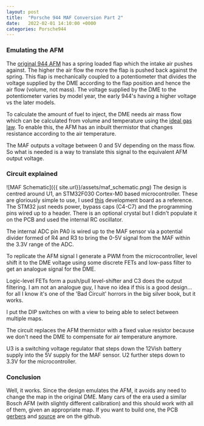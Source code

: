 ```yaml
---
layout: post
title:  "Porsche 944 MAF Conversion Part 2"
date:   2022-02-01 14:10:00 +0000
categories: Porsche944
---
```


### Emulating the AFM
The [original 944 AFM][clarks] has a spring loaded flap which the intake air pushes against. The higher the air flow the more the flap is pushed back against the spring.
This flap is mechanically coupled to a potentiometer that divides the voltage supplied by the DME according to the flap position and hence the air flow (volume, not mass). The voltage supplied by the DME to the potentiometer varies by model year, the early 944's having a higher voltage vs the later models.

To calculate the amount of fuel to inject, the DME needs air mass flow which can be calculated from volume and temperature using the [ideal gas law][gaslaw]. To enable this, the AFM has an inbuilt thermistor that changes resistance according to the air temperature.

The MAF outputs a voltage between 0 and 5V depending on the mass flow. So what is needed is a way to translate this signal to the equivalent AFM output voltage.

### Circuit explained
![MAF Schematic]({{ site.url}}/assets/maf_schematic.png)
The design is centred around U1, an STM32F030 Cortex-M0 based microcontroller. These are gloriously simple to use, I used [this][andybrown] development board as a reference. The STM32 just needs power, bypass caps (C4-C7) and the programming pins wired up to a header. There is an optional crystal but I didn't populate it on the PCB and used the internal RC oscillator.

The internal ADC pin PA0 is wired up to the MAF sensor via a potential divider formed of R4 and R3 to bring the 0-5V signal from the MAF within the 3.3V range of the ADC.

To replicate the AFM signal I generate a PWM from the microcontroller, level shift it to the DME voltage using some discrete FETs and low-pass filter to get an analogue signal for the DME.

Logic-level FETs form a push/pull level-shifter and C3 does the output filtering. I am not an analogue guy, I have no idea if this is a good design... for all I know it's one of the 'Bad Circuit' horrors in the big silver book, but it works.

I put the DIP switches on with a view to being able to select between multiple maps.

The circuit replaces the AFM thermistor with a fixed value resistor because we don't need the DME to compensate for air temperature anymore.

U3 is a switching voltage regulator that steps down the 12Vish battery supply into the 5V supply for the MAF sensor. U2 further steps down to 3.3V for the microcontroller.

### Conclusion
Well, it works. Since the design emulates the AFM, it avoids any need to change the map in the original DME. Many cars of the era used a similar Bosch AFM (with slightly different calibration) and this should work with all of them, given an appropriate map. If you want to build one, the PCB [gerbers][gerbers] and [source][source] are on the github.

[clarks]: http://www.clarks-garage.com/shop-manual/elect-22.htm
[gaslaw]: https://en.wikipedia.org/wiki/Ideal_gas_law
[andybrown]: https://andybrown.me.uk/2015/10/31/stm32f042dev/
[gerbers]: https://github.com/robprojects/944maf-pcb
[source]: https://github.com/robprojects/944maf
